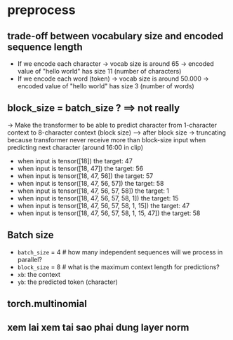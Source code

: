 # preprocess
## trade-off between vocabulary size and encoded sequence length
- If we encode each character -> vocab size is around 65 -> encoded value of "hello world" has size 11 (number of characters)
- If we encode each word (token) -> vocab size is around 50.000 -> encoded value of "hello world" has size 3 (number of words)

## block_size = batch_size ? ==> not really
-> Make the transformer to be able to predict character from 1-character context to 8-character context (block size) --> after block size -> truncating because transformer never receive more than block-size input when predicting next character (around 16:00 in clip)

- when input is tensor([18]) the target: 47
- when input is tensor([18, 47]) the target: 56
- when input is tensor([18, 47, 56]) the target: 57
- when input is tensor([18, 47, 56, 57]) the target: 58
- when input is tensor([18, 47, 56, 57, 58]) the target: 1
- when input is tensor([18, 47, 56, 57, 58,  1]) the target: 15
- when input is tensor([18, 47, 56, 57, 58,  1, 15]) the target: 47
- when input is tensor([18, 47, 56, 57, 58,  1, 15, 47]) the target: 58

## Batch size
- `batch_size` = 4 # how many independent sequences will we process in parallel?
- `block_size` = 8 # what is the maximum context length for predictions?
- `xb`: the context
- `yb`: the predicted token (character)

## torch.multinomial

## xem lai xem tai sao phai dung layer norm